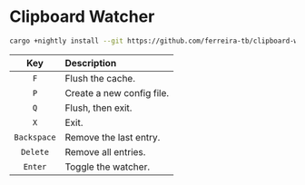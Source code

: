 # Clipboard Watcher

```sh
cargo +nightly install --git https://github.com/ferreira-tb/clipboard-watcher
```

|     Key     | Description               |
| :---------: | :------------------------ |
|     `F`     | Flush the cache.          |
|     `P`     | Create a new config file. |
|     `Q`     | Flush, then exit.         |
|     `X`     | Exit.                     |
| `Backspace` | Remove the last entry.    |
|  `Delete`   | Remove all entries.       |
|   `Enter`   | Toggle the watcher.       |
